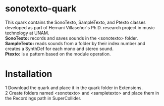 # sonotexto-quark
This quark contains the SonoTexto, SampleTexto, and Ptexto classes developed as part of Hernani Villaseñor's Ph.D. research project in music technology at UNAM.  
**SonoTexto:** records and saves sounds in the \<sonotexto> folder.  
**SampleTexto:** reads sounds from a folder by their index number and creates a SynthDef for each mono and stereo sound.  
**Ptexto:** is a pattern based on the module operation.  
	
# Installation
1 Download the quark and place it in the quark folder in Extensions.   
2 Create folders named \<sonotexto> and \<sampletexto> and place them in the Recordings path in SuperCollider.
